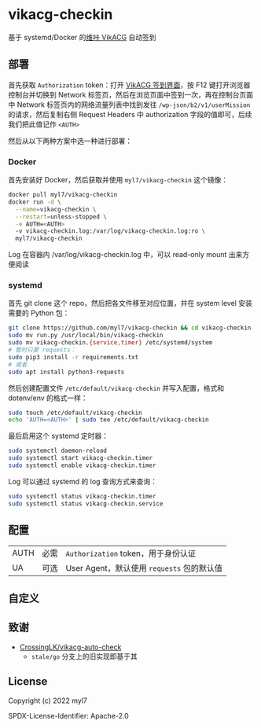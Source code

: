 # vikacg-checkin

基于 systemd/Docker 的[维咔 VikACG](https://www.vikacg.com/) 自动签到

## 部署

首先获取 `Authorization` token：打开 [VikACG 签到界面](https://www.vikacg.com/mission/today)，按 F12 键打开浏览器控制台并切换到 Network 标签页，然后在浏览页面中签到一次，再在控制台页面中 Network 标签页内的网络流量列表中找到发往 `/wp-json/b2/v1/userMission` 的请求，然后复制右侧 Request Headers 中 authorization 字段的值即可，后续我们把此值记作 `<AUTH>`

然后从以下两种方案中选一种进行部署：

### Docker

首先安装好 Docker，然后获取并使用 `myl7/vikacg-checkin` 这个镜像：

```bash
docker pull myl7/vikacg-checkin
docker run -d \
  --name=vikacg-checkin \
  --restart=unless-stopped \
  -e AUTH=<AUTH>
  -v vikacg-checkin.log:/var/log/vikacg-checkin.log:ro \
  myl7/vikacg-checkin
```

Log 在容器内 /var/log/vikacg-checkin.log 中，可以 read-only mount 出来方便阅读

### systemd

首先 git clone 这个 repo，然后把各文件移至对应位置，并在 system level 安装需要的 Python 包：

```bash
git clone https://github.com/myl7/vikacg-checkin && cd vikacg-checkin
sudo mv run.py /usr/local/bin/vikacg-checkin
sudo mv vikacg-checkin.{service,timer} /etc/systemd/system
# 暂时只要 requests：
sudo pip3 install -r requirements.txt
# 或者
sudo apt install python3-requests
```

然后创建配置文件 `/etc/default/vikacg-checkin` 并写入配置，格式和 dotenv/env 的格式一样：

```bash
sudo touch /etc/default/vikacg-checkin
echo 'AUTH=<AUTH>' | sudo tee /etc/default/vikacg-checkin
```

最后启用这个 systemd 定时器：

```bash
sudo systemctl daemon-reload
sudo systemctl start vikacg-checkin.timer
sudo systemctl enable vikacg-checkin.timer
```

Log 可以通过 systemd 的 log 查询方式来查询：

```bash
sudo systemctl status vikacg-checkin.timer
sudo systemctl status vikacg-checkin.service
```

## 配置

|      |      |                                            |
| ---- | ---- | ------------------------------------------ |
| AUTH | 必需 | `Authorization` token，用于身份认证        |
| UA   | 可选 | User Agent，默认使用 `requests` 包的默认值 |

## 自定义

<!-- TODO -->

## 致谢

- [CrossingLK/vikacg-auto-check](https://github.com/CrossingLK/vikacg-auto-check)
  - `stale/go` 分支上的旧实现即基于其

## License

Copyright (c) 2022 myl7

SPDX-License-Identifier: Apache-2.0
